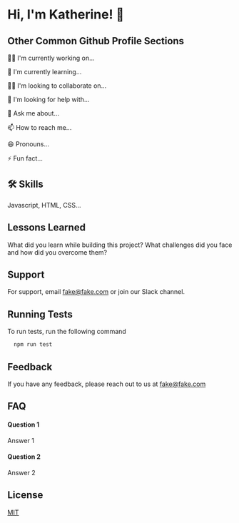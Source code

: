 
# Hi, I'm Katherine! 👋


## Other Common Github Profile Sections
👩‍💻 I'm currently working on...

🧠 I'm currently learning...

👯‍♀️ I'm looking to collaborate on...

🤔 I'm looking for help with...

💬 Ask me about...

📫 How to reach me...

😄 Pronouns...

⚡️ Fun fact...


## 🛠 Skills
Javascript, HTML, CSS...


## Lessons Learned

What did you learn while building this project? What challenges did you face and how did you overcome them?


## Support

For support, email fake@fake.com or join our Slack channel.


## Running Tests

To run tests, run the following command

```bash
  npm run test
```


## Feedback

If you have any feedback, please reach out to us at fake@fake.com


## FAQ

#### Question 1

Answer 1

#### Question 2

Answer 2


## License

[MIT](https://choosealicense.com/licenses/mit/)

